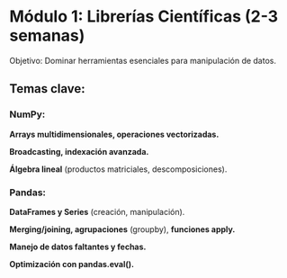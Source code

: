 # Módulo 1: Librerías Científicas (2-3 semanas)

Objetivo: Dominar herramientas esenciales para manipulación de datos.

## Temas clave:

### NumPy:

**Arrays multidimensionales, operaciones vectorizadas.**

**Broadcasting, indexación avanzada.**

**Álgebra lineal** (productos matriciales, descomposiciones).

### Pandas:

**DataFrames y Series** (creación, manipulación).

**Merging/joining, agrupaciones** (groupby), **funciones apply.**

**Manejo de datos faltantes y fechas.**

**Optimización con pandas.eval().**
